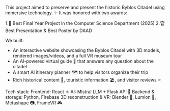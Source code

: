 This project aimed to preserve and present the historic Byblos Citadel using immersive technology.
✨ It was honored with two awards:

  1.🥇 Best Final Year Project in the Computer Science Department (2025)
  2.🏆 Best Presentation & Best Poster by DAAD

We built:
- An interactive website showcasing the Byblos Citadel with 3D models, rendered images/videos, and a full VR museum tour
- An AI-powered virtual guide 🤖 that answers any question about the citadel
- A smart AI itinerary planner 🗺️ to help visitors organize their trip
- Rich historical content 📜, touristic information 🏖️, and visitor reviews ⭐

Tech stack:
  Frontend: React ⚛️
  AI: Mistral LLM + Flask API 🤖
  Backend & storage: Python, Firebase 
  3D reconstruction & VR: Blender 🎨, Lumion 🌄, Metashape 📷, FrameVR 🎮
